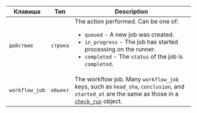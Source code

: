 | Клавиша        | Тип      | Description                                                                                                                                                 |
| -------------- | -------- | ----------------------------------------------------------------------------------------------------------------------------------------------------------- |
| `действие`     | `строка` | The action performed. Can be one of: <ul><li> `queued` - A new job was created.</li><li> `in_progress` - The job has started processing on the runner.</li><li> `completed` - The `status` of the job is `completed`.</li></ul>                                                                                               |
| `workflow_job` | `объект` | The workflow job. Many `workflow_job` keys, such as `head_sha`, `conclusion`, and `started_at` are the same as those in a [`check_run`](#check_run) object. |
